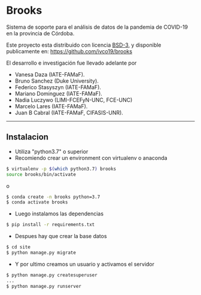 # Brooks

Sistema de soporte para el análisis de datos
de la pandemia de COVID-19 en la provincia de
Córdoba.

Este proyecto esta distribuido con
licencia [BSD-3](https://github.com/ivco19/brooks/blob/master/LICENSE), y
disponible publicamente en: https://github.com/ivco19/brooks

El desarrollo e investigación fue
llevado adelante por

- Vanesa Daza (IATE-FAMaF).
- Bruno Sanchez (Duke University).
- Federico Stasyszyn (IATE-FAMaF).
- Mariano Dominguez (IATE-FAMaF).
- Nadia Luczywo (LIMI-FCEFyN-UNC, FCE-UNC)
- Marcelo Lares (IATE-FAMaF).
- Juan B Cabral (IATE-FAMaF, CIFASIS-UNR).

----

## Instalacion

- Utiliza "python3.7" o superior
- Recomiendo crear un environment con virtualenv o anaconda

```bash
$ virtualenv -p $(which python3.7) brooks
source brooks/bin/activate

```

o

```bash
$ conda create -n brooks python=3.7
$ conda activate brooks
```

- Luego instalamos las dependencias

```bash
$ pip install -r requirements.txt
```

- Despues hay que crear la base datos

```bash
$ cd site
$ python manage.py migrate
```

- Y por ultimo creamos un usuario y activamos el servidor

```bash
$ python manage.py createsuperuser
...
$ python manage.py runserver
```